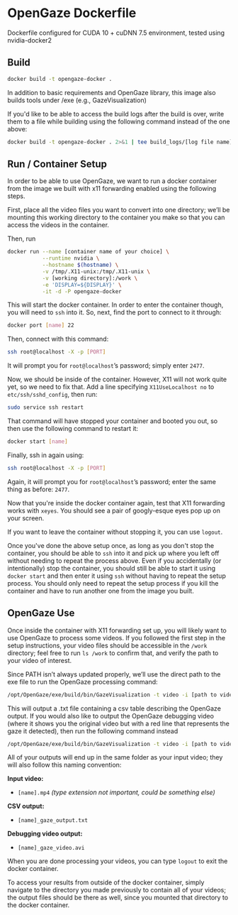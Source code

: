 # OpenGaze Dockerfile

Dockerfile configured for CUDA 10 + cuDNN 7.5 environment, tested using nvidia-docker2

## Build

```bash
docker build -t opengaze-docker .
```
In addition to basic requirements and OpenGaze library, this image also builds tools under /exe (e.g., GazeVisualization)

If you'd like to be able to access the build logs after the build is over, write them to a file while building using the following command instead of the one above:
```bash
docker build -t opengaze-docker . 2>&1 | tee build_logs/[log file name]
```

## Run / Container Setup

In order to be able to use OpenGaze, we want to run a docker container from the image we built with x11 forwarding enabled using the following steps.

First, place all the video files you want to convert into one directory; we’ll be mounting this working directory to the container you make so that you can access the videos in the container.

Then, run
```bash
docker run --name [container name of your choice] \
           --runtime nvidia \
           --hostname $(hostname) \
           -v /tmp/.X11-unix:/tmp/.X11-unix \
           -v [working directory]:/work \
           -e 'DISPLAY=${DISPLAY}' \
           -it -d -P opengaze-docker
```

This will start the docker container. In order to enter the container though, you will need to `ssh` into it.
So, next, find the port to connect to it through:
```bash
docker port [name] 22
```
Then, connect with this command:
```bash
ssh root@localhost -X -p [PORT]
```
It will prompt you for `root@localhost`’s password; simply enter `2477`.

Now, we should be inside of the container. However, X11 will not work quite yet, so we need to fix that. Add a line specifying  `X11UseLocalhost no` to `etc/ssh/sshd_config`, then run:
```bash
sudo service ssh restart
```
That command will have stopped your container and booted you out, so then use the following command to restart it:
```bash
docker start [name]
```
Finally, ssh in again using:
```bash
ssh root@localhost -X -p [PORT]
```
Again, it will prompt you for `root@localhost`’s password; enter the same thing as before: `2477`.

Now that you're inside the docker container again, test that X11 forwarding works with `xeyes`. You should see a pair of googly-esque eyes pop up on your screen.

If you want to leave the container without stopping it, you can use `logout`.

Once you've done the above setup once, as long as you don't stop the container, you should be able to `ssh` into it and pick up where you left off without needing to repeat the process above. Even if you accidentally (or intentionally) stop the container, you should still be able to start it using `docker start` and then enter it using `ssh` without having to repeat the setup process. You should only need to repeat the setup process if you kill the container and have to run another one from the image you built.

## OpenGaze Use

Once inside the container with X11 forwarding set up, you will likely want to use OpenGaze to process some videos. If you followed the first step in the setup instructions, your video files should be accessible in the `/work` directory; feel free to run `ls /work` to confirm that, and verify the path to your video of interest.

Since PATH isn’t always updated properly, we’ll use the direct path to the exe file to run the OpenGaze processing command:
```bash
/opt/OpenGaze/exe/build/bin/GazeVisualization -t video -i [path to video file]
```
This will output a .txt file containing a csv table describing the OpenGaze output. If you would also like to output the OpenGaze debugging video (where it shows you the original video but with a red line that represents the gaze it detected), then run the following command instead
```bash
/opt/OpenGaze/exe/build/bin/GazeVisualization -t video -i [path to video file] -s true
```

All of your outputs will end up in the same folder as your input video; they will also follow this naming convention:

**Input video:** 
- `[name].mp4`    _(type extension not important, could be something else)_

**CSV output:** 
- `[name]_gaze_output.txt`

**Debugging video output:**
- `[name]_gaze_video.avi`

When you are done processing your videos, you can type `logout` to exit the docker container.

To access your results from outside of the docker container, simply navigate to the directory you made previously to contain all of your videos; the output files should be there as well, since you mounted that directory to the docker container.
